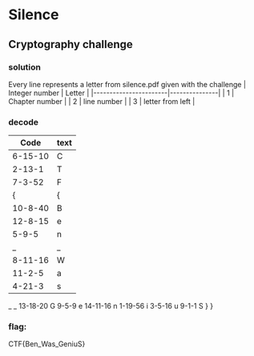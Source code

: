 # Silence
## Cryptography challenge

### solution
Every line represents a letter from silence.pdf given with the challenge
|	Integer number	|	Letter	|
|-----------------------|---------------|
|	1	|	Chapter number	|
|	2	|	line number	|
|	3	|	letter from left	|

### decode
| Code		|	text|
|---------------|-----------|
|6-15-10	|	C|
|2-13-1		|	T|
|7-3-52		|	F|
|{		|	{|
|10-8-40	|	B|
|12-8-15	|	e|
|5-9-5		|	n|
|_		|	_|
|8-11-16	|	W|
|11-2-5		|	a|
|4-21-3		|	s|
_			_
13-18-20		G
9-5-9			e
14-11-16		n
1-19-56			i
3-5-16			u
9-1-1			S
}			}

### flag:
CTF{Ben_Was_GeniuS}
